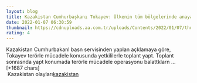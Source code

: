```yaml
--- 
layout: blog
title: Kazakistan Cumhurbaşkanı Tokayev: Ülkenin tüm bölgelerinde anayasal düzen sağlandı
date: 2022-01-07 06:30:59
thumbnail: https://cdnuploads.aa.com.tr/uploads/Contents/2022/01/07/thumbs_b_c_d7eaaf29267ad21de622697265f70d59.jpg?v=093315
rating: 4
---
```

Kazakistan Cumhurbakanl basn servisinden yaplan açklamaya göre, Tokayev terörle mücadele konusunda yetkililerle toplant yapt.
Toplant sonrasnda yapt konumada terörle mücadele operasyonu balattklarn … [+1687 chars]</br>&nbsp;Kazakistan olayları<a href="https://www.dental-ilan.org/">kazakistan</a>